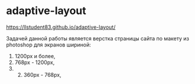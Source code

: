 # adaptive-layout
https://llstudent83.github.io/adaptive-layout/

Задачей данной работы является верстка страницы сайта по макету из photoshop для экранов шириной:
1. 1200px и более,
2. 768px - 1200px,
3. 2. 360px - 768px,

